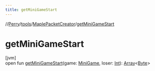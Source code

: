 ```yaml
---
title: getMiniGameStart
---
```

//[Perry](../../../index.html)/[tools](../index.html)/[MaplePacketCreator](index.html)/[getMiniGameStart](get-mini-game-start.html)



# getMiniGameStart



[jvm]\
open fun [getMiniGameStart](get-mini-game-start.html)(game: [MiniGame](../../server/-mini-game/index.html), loser: [Int](https://kotlinlang.org/api/latest/jvm/stdlib/kotlin/-int/index.html)): [Array](https://kotlinlang.org/api/latest/jvm/stdlib/kotlin/-array/index.html)&lt;[Byte](https://kotlinlang.org/api/latest/jvm/stdlib/kotlin/-byte/index.html)&gt;




